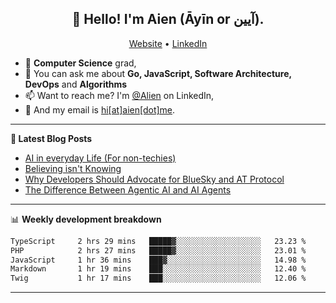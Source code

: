 <h2 align="center">👋 Hello! I'm Aien (Āyīn or آیین).</h2>
<p align="center">
  <a href="https://www.aien.me">Website</a> •
  <a href="https://www.linkedin.com/in/aiensaidi/">LinkedIn</a>
</p>


- 🌱 **Computer Science** grad,
- 💬 You can ask me about **Go, JavaScript, Software Architecture, DevOps** and **Algorithms**
- 📫 Want to reach me? I'm [@Alien](https://www.linkedin.com/in/aiensaidi/) on LinkedIn,
- 📧 And my email is [hi[at]aien[dot]me](mailto:hi@aien.me).

-------

**📝 Latest Blog Posts**

<!-- BLOG-POST-LIST:START -->
- [AI in everyday Life (For non-techies)](https://aien.me/ai-in-everyday-life-for-non-techies/)
- [Believing isn't Knowing](https://aien.me/believing-isnt-knowing/)
- [Why Developers Should Advocate for BlueSky and AT Protocol](https://aien.me/why-developers-should-advocate-for-bluesky-and-at-protocol/)
- [The Difference Between Agentic AI and AI Agents](https://aien.me/the-difference-between-agentic-ai-and-ai-agents/)
<!-- BLOG-POST-LIST:END -->

-------

📊 **Weekly development breakdown**
<!--START_SECTION:waka-->

```txt
TypeScript     2 hrs 29 mins   █████▓░░░░░░░░░░░░░░░░░░░   23.23 %
PHP            2 hrs 27 mins   █████▓░░░░░░░░░░░░░░░░░░░   23.01 %
JavaScript     1 hr 36 mins    ███▓░░░░░░░░░░░░░░░░░░░░░   14.98 %
Markdown       1 hr 19 mins    ███░░░░░░░░░░░░░░░░░░░░░░   12.40 %
Twig           1 hr 17 mins    ███░░░░░░░░░░░░░░░░░░░░░░   12.06 %
```

<!--END_SECTION:waka-->

-------
